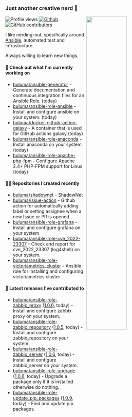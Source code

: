 ### Just another creative nerd 👋


![Profile views](https://gpvc.arturio.dev/buluma) <a href="https://gitstats.me/buluma">
  <img align="right" src="https://github-readme-stats.vercel.app/api?username=buluma&theme=gotham&show_icons=true" width="50%"/>
</a>
[![Github](https://img.shields.io/badge/-buluma-black?style=flat&labelColor=black&logo=github&logoColor=white&include_all_commits=true&count_private=true)](https://gitstats.me/buluma)
[![GitHub contributors](https://img.shields.io/github/contributors/buluma/badges.svg)](https://GitHub.com/buluma/badges/graphs/contributors/)

I like nerding-out, specifically around [Ansible](https://github.com/ansible/ansible), automated test and infrastucture.

Always willing to learn new things.

#### 👷 Check out what I'm currently working on

- [buluma/ansible-generator](https://github.com/buluma/ansible-generator) - Generate documentation and continuous integration files for an Ansible Role. (today)
- [buluma/ansible-role-ansible](https://github.com/buluma/ansible-role-ansible) - Install and configure ansible on your system. (today)
- [buluma/docker-github-action-galaxy](https://github.com/buluma/docker-github-action-galaxy) - A container that is used for GitHub actions galaxy (today)
- [buluma/ansible-role-anaconda](https://github.com/buluma/ansible-role-anaconda) - Install anaconda on your system. (today)
- [buluma/ansible-role-apache-php-fpm](https://github.com/buluma/ansible-role-apache-php-fpm) - Configure Apache 2.4&#43; PHP-FPM support for Linux (today)

#### 👨‍💻 Repositories I created recently

- [buluma/shadownet](https://github.com/buluma/shadownet) - ShadowNet
- [buluma/issue-action](https://github.com/buluma/issue-action) - Github action for automatically adding label or setting assignee when a new Issue or PR is opened.
- [buluma/ansible-role-grafana](https://github.com/buluma/ansible-role-grafana) - Install and configure grafana on your system
- [buluma/ansible-role-cve_2022-23307](https://github.com/buluma/ansible-role-cve_2022-23307) - Check and report for cve_2022_23307 (log4shell) on your system.
- [buluma/ansible-role-victoriametrics_cluster](https://github.com/buluma/ansible-role-victoriametrics_cluster) - Ansible role for installing and configuring victoriametrics cluster

#### 🚀 Latest releases I've contributed to

- [buluma/ansible-role-zabbix_proxy](https://github.com/buluma/ansible-role-zabbix_proxy) ([1.0.6](https://github.com/buluma/ansible-role-zabbix_proxy/releases/tag/1.0.6), today) - Install and configure zabbix-proxy on your system.
- [buluma/ansible-role-zabbix_repository](https://github.com/buluma/ansible-role-zabbix_repository) ([1.0.5](https://github.com/buluma/ansible-role-zabbix_repository/releases/tag/1.0.5), today) - Install and configure zabbix_repository on your system.
- [buluma/ansible-role-zabbix_server](https://github.com/buluma/ansible-role-zabbix_server) ([1.0.6](https://github.com/buluma/ansible-role-zabbix_server/releases/tag/1.0.6), today) - Install and configure zabbix_server on your system.
- [buluma/ansible-role-upgrade](https://github.com/buluma/ansible-role-upgrade) ([1.0.6](https://github.com/buluma/ansible-role-upgrade/releases/tag/1.0.6), today) - Upgrade a package only if it is installed otherwise do nothing.
- [buluma/ansible-role-update_pip_packages](https://github.com/buluma/ansible-role-update_pip_packages) ([1.0.9](https://github.com/buluma/ansible-role-update_pip_packages/releases/tag/1.0.9), today) - Find and update pip packages.


